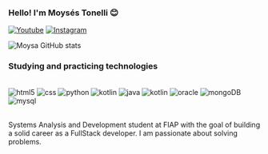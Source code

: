 
### Hello! I'm Moysés Tonelli 😊

[![Youtube](https://img.shields.io/badge/YouTube-FF0000?style=for-the-badge&logo=youtube&logoColor=white)](https://www.youtube.com/@MoysesTonelli)
[![Instagram](    https://img.shields.io/badge/Instagram-E4405F?style=for-the-badge&logo=instagram&logoColor=white)](https://www.instagram.com/moysatonelli/)

![Moysa GitHub stats](https://github-readme-stats.vercel.app/api?username=moysatonelli&show_icons=true&theme=tokyonight)

### Studying and practicing technologies

<div style="display: inline_block"><br/>
    <img alt="html5" src="https://img.shields.io/badge/HTML5-E34F26?style=for-the-badge&logo=html5&logoColor=white"/>
    <img alt="css" src="https://img.shields.io/badge/CSS3-1572B6?style=for-the-badge&logo=css3&logoColor=white"/>
    <img alt="python" src="https://img.shields.io/badge/Python-14354C?style=for-the-badge&logo=python&logoColor=white"/>
    <img alt="kotlin" src="https://img.shields.io/badge/Kotlin-0095D5?&style=for-the-badge&logo=kotlin&logoColor=white"/>
    <img alt="java" src="https://img.shields.io/badge/Java-ED8B00?style=for-the-badge&logo=openjdk&logoColor=white"/>
    <img alt="kotlin" src="https://img.shields.io/badge/C%23-239120?style=for-the-badge&logo=c-sharp&logoColor=white"/>
    <img alt="oracle" src="https://img.shields.io/badge/Oracle-F80000?style=for-the-badge&logo=oracle&logoColor=black"/>
    <img alt="mongoDB" src="https://img.shields.io/badge/MongoDB-4EA94B?style=for-the-badge&logo=mongodb&logoColor=white"/>
    <img alt="mysql" src="https://img.shields.io/badge/MySQL-005C84?style=for-the-badge&logo=mysql&logoColor=white"/>
</div><br/>

Systems Analysis and Development student at FIAP with the goal of building a solid career as a FullStack developer. I am passionate about solving problems.
